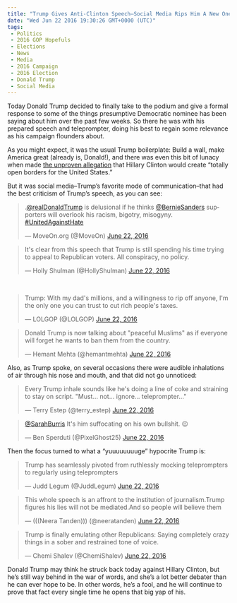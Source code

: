 ```yaml
---
title: "Trump Gives Anti-Clinton Speech–Social Media Rips Him A New One"
date: "Wed Jun 22 2016 19:30:26 GMT+0000 (UTC)"
tags: 
 - Politics
 - 2016 GOP Hopefuls
 - Elections
 - News
 - Media
 - 2016 Campaign
 - 2016 Election
 - Donald Trump
 - Social Media
---
```

<p>Today Donald Trump decided to finally take to the podium and give a formal response to some of the things presumptive Democratic nominee has been saying about him over the past few weeks. So there he was with his prepared speech and teleprompter, doing his best to regain some relevance as his campaign flounders about.</p><p>As you might expect, it was the usual Trump boilerplate: Build a wall, make America great (already is, Donald!), and there was even this bit of lunacy when made <a href="http://www.rawstory.com/2016/06/social-media-skewers-trumps-anti-clinton-speech-nothing-but-spittle-inducing-rage-and-lies/" onclick="__gaTracker(&apos;send&apos;, &apos;event&apos;, &apos;outbound-article&apos;, &apos;http://www.rawstory.com/2016/06/social-media-skewers-trumps-anti-clinton-speech-nothing-but-spittle-inducing-rage-and-lies/&apos;, &apos;the unproven allegation&apos;);" target="_blank">the unproven allegation</a> that Hillary Clinton would create &#x201C;totally open borders for the United States.&#x201D;</p><p>But it was social media&#x2013;Trump&#x2019;s favorite mode of communication&#x2013;that had the best criticism of Trump&#x2019;s speech, as you can see:</p><p><script async src="//platform.twitter.com/widgets.js" charset="utf-8"></script></p><blockquote class="twitter-tweet" data-width="500"><p lang="en" dir="ltr">.<a href="https://twitter.com/realDonaldTrump" onclick="__gaTracker(&apos;send&apos;, &apos;event&apos;, &apos;outbound-article&apos;, &apos;https://twitter.com/realDonaldTrump&apos;, &apos;@realDonaldTrump&apos;);">@realDonaldTrump</a> is delusional if he thinks <a href="https://twitter.com/BernieSanders" onclick="__gaTracker(&apos;send&apos;, &apos;event&apos;, &apos;outbound-article&apos;, &apos;https://twitter.com/BernieSanders&apos;, &apos;@BernieSanders&apos;);">@BernieSanders</a> supporters will overlook his racism, bigotry, misogyny. <a href="https://twitter.com/hashtag/UnitedAgainstHate?src=hash" onclick="__gaTracker(&apos;send&apos;, &apos;event&apos;, &apos;outbound-article&apos;, &apos;https://twitter.com/hashtag/UnitedAgainstHate?src=hash&apos;, &apos;#UnitedAgainstHate&apos;);">#UnitedAgainstHate</a></p>
<p>&#x2014; MoveOn.org (@MoveOn) <a href="https://twitter.com/MoveOn/status/745639229644931072" onclick="__gaTracker(&apos;send&apos;, &apos;event&apos;, &apos;outbound-article&apos;, &apos;https://twitter.com/MoveOn/status/745639229644931072&apos;, &apos;June 22, 2016&apos;);">June 22, 2016</a></p></blockquote><p><script async src="//platform.twitter.com/widgets.js" charset="utf-8"></script></p><blockquote class="twitter-tweet" data-width="500"><p lang="en" dir="ltr">It&apos;s clear from this speech that Trump is still spending his time trying to appeal to Republican voters. All conspiracy, no policy.</p>
<p>&#x2014; Holly Shulman (@HollyShulman) <a href="https://twitter.com/HollyShulman/status/745632502950264832" onclick="__gaTracker(&apos;send&apos;, &apos;event&apos;, &apos;outbound-article&apos;, &apos;https://twitter.com/HollyShulman/status/745632502950264832&apos;, &apos;June 22, 2016&apos;);">June 22, 2016</a></p></blockquote><p><script async src="//platform.twitter.com/widgets.js" charset="utf-8"></script></p><p>&#xA0;</p><blockquote class="twitter-tweet" data-width="500"><p lang="en" dir="ltr">Trump: With my dad&apos;s millions, and a willingness to rip off anyone, I&apos;m the only one you can trust to cut rich people&apos;s taxes.</p>
<p>&#x2014; LOLGOP (@LOLGOP) <a href="https://twitter.com/LOLGOP/status/745632454694830080" onclick="__gaTracker(&apos;send&apos;, &apos;event&apos;, &apos;outbound-article&apos;, &apos;https://twitter.com/LOLGOP/status/745632454694830080&apos;, &apos;June 22, 2016&apos;);">June 22, 2016</a></p></blockquote><p><script async src="//platform.twitter.com/widgets.js" charset="utf-8"></script></p><blockquote class="twitter-tweet" data-width="500"><p lang="en" dir="ltr">Donald Trump is now talking about &quot;peaceful Muslims&quot; as if everyone will forget he wants to ban them from the country.</p>
<p>&#x2014; Hemant Mehta (@hemantmehta) <a href="https://twitter.com/hemantmehta/status/745634131304931328" onclick="__gaTracker(&apos;send&apos;, &apos;event&apos;, &apos;outbound-article&apos;, &apos;https://twitter.com/hemantmehta/status/745634131304931328&apos;, &apos;June 22, 2016&apos;);">June 22, 2016</a></p></blockquote><p><script async src="//platform.twitter.com/widgets.js" charset="utf-8"></script></p><p>Also, as Trump spoke, on several occasions there were audible inhalations of air through his nose and mouth, and that did not go unnoticed:</p><blockquote class="twitter-tweet" data-width="500"><p lang="en" dir="ltr">Every Trump inhale sounds like he&apos;s doing a line of coke and straining to stay on script. &quot;Must&#x2026; not&#x2026; ignore&#x2026; teleprompter&#x2026;&quot;</p>
<p>&#x2014; Terry Estep (@terry_estep) <a href="https://twitter.com/terry_estep/status/745632743401394176" onclick="__gaTracker(&apos;send&apos;, &apos;event&apos;, &apos;outbound-article&apos;, &apos;https://twitter.com/terry_estep/status/745632743401394176&apos;, &apos;June 22, 2016&apos;);">June 22, 2016</a></p></blockquote><p><script async src="//platform.twitter.com/widgets.js" charset="utf-8"></script></p><blockquote class="twitter-tweet" data-width="500"><p lang="en" dir="ltr"><a href="https://twitter.com/SarahBurris" onclick="__gaTracker(&apos;send&apos;, &apos;event&apos;, &apos;outbound-article&apos;, &apos;https://twitter.com/SarahBurris&apos;, &apos;@SarahBurris&apos;);">@SarahBurris</a> It&apos;s him suffocating on his own bullshit. &#x1F609;</p>
<p>&#x2014; Ben Sperduti (@PixelGhost25) <a href="https://twitter.com/PixelGhost25/status/745631635668766720" onclick="__gaTracker(&apos;send&apos;, &apos;event&apos;, &apos;outbound-article&apos;, &apos;https://twitter.com/PixelGhost25/status/745631635668766720&apos;, &apos;June 22, 2016&apos;);">June 22, 2016</a></p></blockquote><p><script async src="//platform.twitter.com/widgets.js" charset="utf-8"></script></p><p>Then the focus turned to what a &#x201C;yuuuuuuuuge&#x201D; hypocrite Trump is:</p><blockquote class="twitter-tweet" data-width="500"><p lang="en" dir="ltr">Trump has seamlessly pivoted from ruthlessly mocking teleprompters to regularly using teleprompters</p>
<p>&#x2014; Judd Legum (@JuddLegum) <a href="https://twitter.com/JuddLegum/status/745635008849842176" onclick="__gaTracker(&apos;send&apos;, &apos;event&apos;, &apos;outbound-article&apos;, &apos;https://twitter.com/JuddLegum/status/745635008849842176&apos;, &apos;June 22, 2016&apos;);">June 22, 2016</a></p></blockquote><p><script async src="//platform.twitter.com/widgets.js" charset="utf-8"></script></p><blockquote class="twitter-tweet" data-width="500"><p lang="en" dir="ltr">This whole speech is an affront to the institution of journalism.Trump figures his lies will not be mediated.And so people will believe them</p>
<p>&#x2014; (((Neera Tanden))) (@neeratanden) <a href="https://twitter.com/neeratanden/status/745634945004081152" onclick="__gaTracker(&apos;send&apos;, &apos;event&apos;, &apos;outbound-article&apos;, &apos;https://twitter.com/neeratanden/status/745634945004081152&apos;, &apos;June 22, 2016&apos;);">June 22, 2016</a></p></blockquote><p><script async src="//platform.twitter.com/widgets.js" charset="utf-8"></script></p><blockquote class="twitter-tweet" data-width="500"><p lang="en" dir="ltr">Trump is finally emulating other Republicans: Saying completely crazy things in a sober and restrained tone of voice.</p>
<p>&#x2014; Chemi Shalev (@ChemiShalev) <a href="https://twitter.com/ChemiShalev/status/745639423480475648" onclick="__gaTracker(&apos;send&apos;, &apos;event&apos;, &apos;outbound-article&apos;, &apos;https://twitter.com/ChemiShalev/status/745639423480475648&apos;, &apos;June 22, 2016&apos;);">June 22, 2016</a></p></blockquote><p><script async src="//platform.twitter.com/widgets.js" charset="utf-8"></script></p><p>Donald Trump may think he struck back today against Hillary Clinton, but he&#x2019;s still way behind in the war of words, and she&#x2019;s a lot better debater than he can ever hope to be. In other words, he&#x2019;s a fool, and he will continue to prove that fact every single time he opens that big yap of his.</p>